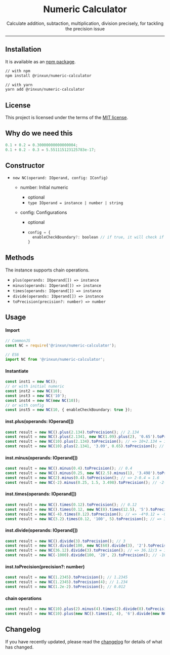 <h1 align="center">Numeric Calculator</h1>

<p align="center">Calculate addition, subtaction, multiplication, division precisely, for tackling the precision issue</p>

---

<h2>Installation</h2>

It is available as an [npm package](https://www.npmjs.com/package/@rinxun/numeric-calculator).

```sh
// with npm
npm install @rinxun/numeric-calculator

// with yarn
yarn add @rinxun/numeric-calculator
```



<h2>License</h2>

This project is licensed under the terms of the [MIT license](https://github.com/rinxun/numeric-calculator/blob/master/LICENSE).



<h2>Why do we need this</h2>

```typescript
0.1 + 0.2 = 0.30000000000000004; 
0.1 + 0.2 - 0.3 = 5.551115123125783e-17;
```



<h2>Constructor</h2>

- `new NC(operand: IOperand, config: IConfig)`

  - number: Initial numeric

    - optional
    - `type IOperand = instance | number | string`

  - config: Configurations 

    - optional

    - ```js
      config = {
        enableCheckBoundary?: boolean // if true, it will check if the value is out of the safe boundary
      }
      ```



<h2>Methods</h2>

The instance supports chain operations.

- `plus(operands: IOperand[]) => instance `
- `minus(operands: IOperand[]) => instance`
- `times(operands: IOperand[]) => instance`
- `divide(operands: IOperand[]) => instance`
- `toPrecision(precision?: number) => number`



<h2>Usage</h2>

<h4>Import</h4>

```typescript
// CommonJS
const NC = require('@rinxun/numeric-calculator');

// ES6 
import NC from '@rinxun/numeric-calculator';
```



<h4>Instantiate</h4>

```typescript
const inst1 = new NC(); 
// or with initial numeric
const inst2 = new NC(10); 
const inst3 = new NC('10'); 
const inst4 = new NC(new NC(10)); 
// or with config
const inst5 = new NC(10, { enableCheckBoundary: true }); 
```



<h4>inst.plus(operands: IOperand[])</h4>

```typescript
const result = new NC().plus(2.134).toPrecision(); // 2.134
const result = new NC().plus(2.1341, new NC(1.09).plus(2), '0.65').toPrecision(); // => 2.1341+(1.09+2)+0.65 = 5.8741
const result = new NC(10).plus(2.134).toPrecision(); // => 10+2.134 = 12.134
const result = new NC(10).plus(2.1341, '3.09', 0.65).toPrecision(); // => 10+2.1341+3.09+0.65 = 15.8741
```



<h4>inst.minus(operands: IOperand[])</h4>

```typescript
const result = new NC().minus(0.4).toPrecision(); // 0.4
const result = new NC().minus(0.25, new NC(2.5).minus(1), '3.498').toPrecision(); // => 0.25-(2.5-1)-3.498 -4.748
const result = new NC(2).minus(0.4).toPrecision(); // => 2-0.4 = 1.6
const result = new NC(-2).minus(0.25, 1.5, 3.498).toPrecision(); // -2-0.25-1.5-3.498 = -7.248
```



<h4>inst.times(operands: IOperand[])</h4>

```typescript
const result = new NC().times(0.12).toPrecision(); // 0.12
const result = new NC().times(0.12, new NC(8).times(12.5), '5').toPrecision(); // => 0.12*(8*12.5)*5 = 60
const result = new NC(-4).times(0.12).toPrecision(); // => -4*0.12 = -0.48
const result = new NC(3.2).times(0.12, '100', 5).toPrecision(); // => 3.2*0.12*100*5 = 192
```



<h4>inst.divide(operands: IOperand[])</h4>

```typescript
const result = new NC().divide(3).toPrecision(); // 3
const result = new NC().divide(100, new NC(60).divide(3), '2').toPrecision(); // => 100/(60/3)/2 = 2.5
const result = new NC(36.12).divide(3).toPrecision(); // => 36.12/3 = 12.04
const result = new NC(-1000).divide(100, '20', 2).toPrecision(); // -1000/100/20/2 = -0.25
```



<h4>inst.toPrecision(precision?: number)</h4>

```typescript
const result = new NC(1.2345).toPrecision(); // 1.2345
const result = new NC(1.2345).toPrecision(4); // 1.234
const result = new NC(1.2e-2).toPrecision(); // 0.012
```



<h4>chain operations</h4>

```typescript
const result = new NC(10).plus(2).minus(4).times(2).divide(8).toPrecision(); // => (10+2-4)*2/8 = 2
const result = new NC(10).plus(new NC().times(2, 4), '6').divide(new NC(12).minus(4)).toPrecision(); // => (10+(2*4)+6)/(12-4) = 3
```



<h2>Changelog</h2>

If you have recently updated, please read the [changelog](https://github.com/rinxun/numeric-calculator/releases) for details of what has changed.